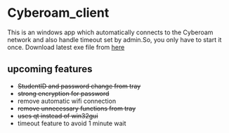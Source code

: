 # Cyberoam_client
This is an windows app which automatically connects to the Cyberoam network and also handle timeout set by admin.So, you only have to start it once. Download latest exe file from [here](https://github.com/Niraj-Kamdar/Cyberoam_client/releases/download/v1.0/cyberoam_installer.exe)

## upcoming features
- ~~StudentID and password change from tray~~
- ~~strong encryption for password~~
- remove automatic wifi connection 
- ~~remove unnecessary functions from tray~~ 
- ~~uses qt instead of win32gui~~
- timeout feature to avoid 1 minute wait

